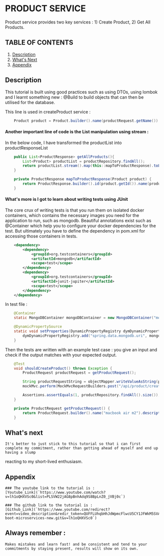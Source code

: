 # PRODUCT SERVICE

Product service provides two key services : 1) Create Product, 2) Get All Products.

## TABLE OF CONTENTS

1. [Description](#description)
2. [What's Next](#whats-next)
3. [Appendix](#appendix)

## Description
This tutorial is built using good practices such as using DTOs, using lombok and I learnt something new : 
@Build to build objects that can then be utilised for the database.

This line is used in createProduct service :
```java
    Product product = Product.builder().name(productRequest.getName()).description(productRequest.getDescription()).category(productRequest.getCategory()).price(productRequest.getPrice()).build();
```
#### Another important line of code is the List manipulation using stream :
In the below code, I have transformed the productList into productResponseList
```java
    public List<ProductResponse> getAllProducts(){
        List<Product> productList = productRepository.findAll();
        return productList.stream().map(this::mapToProductResponse).toList();
    }

    private ProductResponse mapToProductResponse(Product product) {
        return ProductResponse.builder().id(product.getId()).name(product.getName()).description(product.getDescription()).category(product.getCategory()).price(product.getPrice()).build();
    }
```

#### What's more is I got to learn about writing tests using JUnit
The core crux of writing tests is that you run them on isolated docker containers, which contains the necessary images you need for the application 
to run, such as mongodb.
Beautiful annotations exist such as @Container which help you to configure your docker dependencies for the test.
But ultimately you have to define the dependency in pom.xml for accessing those containers in tests.

```xml
    <dependency>
        <dependency>
            <groupId>org.testcontainers</groupId>
            <artifactId>mongodb</artifactId>
            <scope>test</scope>
        </dependency>
        <dependency>
            <groupId>org.testcontainers</groupId>
            <artifactId>junit-jupiter</artifactId>
            <scope>test</scope>
        </dependency>
    </dependency>
```

In test file :
```java
    @Container
    static MongoDBContainer mongoDBContainer = new MongoDBContainer("mongo:4.4.2");

    @DynamicPropertySource
    static void setProperties(DynamicPropertyRegistry dymDynamicPropertyRegistry){
        dymDynamicPropertyRegistry.add("spring.data.mongodb.uri", mongoDBContainer::getReplicaSetUrl);
    }
```

Then the tests are written with an example test case : you give an input and check if the output matches with your expected output.
```java
	@Test
	void shouldCreateProduct() throws Exception {
		ProductRequest productRequest = getProductRequest();

		String productRequestString = objectMapper.writeValueAsString(productRequest);
		mockMvc.perform(MockMvcRequestBuilders.post("/api/product/create").contentType(MediaType.APPLICATION_JSON).content(productRequestString)).andExpect(status().isCreated());

		Assertions.assertEquals(1, productRepository.findAll().size());
	}

	private ProductRequest getProductRequest() {
		return ProductRequest.builder().name("macbook air m2").description("best and glorious laptop").category("laptop").price(BigDecimal.valueOf(128000.00)).build();
	}
```

## What's next
    It's better to just stick to this tutorial so that i can first complete my commitment, rather than getting ahead of myself and end up having a slump
reacting to my short-lived enthusiasm.

## Appendix
    ### The youtube link to the tutorial is :
    [Youtube_Link](`https://www.youtube.com/watch?v=lh1oQHXVSc0&list=PLSVW22jAG8pBnhAdq9S8BpLnZ0_jVBj0c`)
    
    ### The github link to the tutorial is :
    [Github_Link](`https://www.youtube.com/redirect?event=video_description&redir_token=QUFFLUhqbHhJdWpmcFlwcU5CY1JFWkM5SVAya1BUWGxKd3xBQ3Jtc0trTURSZG1pVmpmaXdwR0s5cWlHczctb2tnTzFfWmpjT2RtcWRNOU05bEFTeng0ZzFlQXBTQ0pMNkE5Vk94a2VEZm15VVZSem5EY0tJWUJiWVEzaEE0RHl0Rk84UnpRRE9MOHFZZ01WaUdsRDItUmNKSQ&q=https%3A%2F%2Fgithub.com%2FSaiUpadhyayula%2Fspring-boot-microservices-new.git&v=lh1oQHXVSc0`)

## Always remember :
    Makes mistakes and learn fast! and be consistent and tend to your commitments by staying present, results will show on its own.